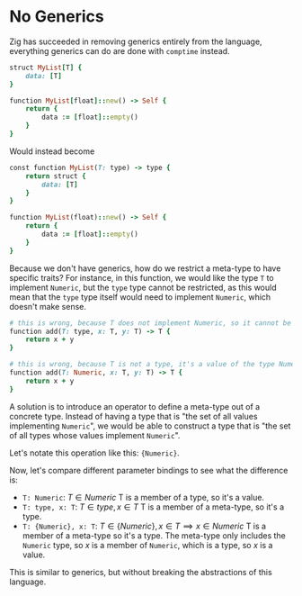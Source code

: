 # No Generics

Zig has succeeded in removing generics entirely from the language, everything generics can do are done with `comptime` instead.

```ruby
struct MyList[T] {
    data: [T]
}

function MyList[float]::new() -> Self {
    return {
        data := [float]::empty()
    }
}
```

Would instead become

```ruby
const function MyList(T: type) -> type {
    return struct {
        data: [T]
    }
}

function MyList(float)::new() -> Self {
    return {
        data := [float]::empty()
    }
}
```

Because we don't have generics, how do we restrict a meta-type to have specific traits? For instance, in this function, we would like the type `T` to implement `Numeric`, but the `type` type cannot be restricted, as this would mean that the `type` type itself would need to implement `Numeric`, which doesn't make sense.

```ruby
# this is wrong, because T does not implement Numeric, so it cannot be added
function add(T: type, x: T, y: T) -> T {
    return x + y
}

# this is wrong, because T is not a type, it's a value of the type Numeric
function add(T: Numeric, x: T, y: T) -> T {
    return x + y
}
```

A solution is to introduce an operator to define a meta-type out of a concrete type. Instead of having a type that is "the set of all values implementing `Numeric`", we would be able to construct a type that is "the set of all types whose values implement `Numeric`".

Let's notate this operation like this: `{Numeric}`.

Now, let's compare different parameter bindings to see what the difference is:

- `T: Numeric`: $T\in Numeric$ T is a member of a type, so it's a value.
- `T: type, x: T`: $T\in type, x\in T$ T is a member of a meta-type, so it's a type.
- `T: {Numeric}, x: T`: $T\in\{Numeric\}, x\in T\implies x\in Numeric$ T is a member of a meta-type so it's a type. The meta-type only includes the `Numeric` type, so $x$ is a member of `Numeric`, which is a type, so $x$ is a value.

This is similar to generics, but without breaking the abstractions of this language.
